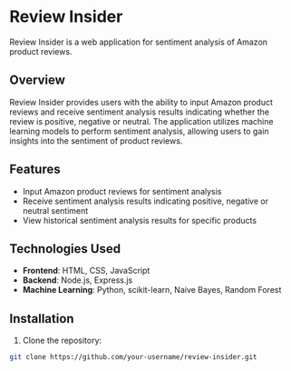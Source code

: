 # Review Insider

Review Insider is a web application for sentiment analysis of Amazon product reviews.

## Overview

Review Insider provides users with the ability to input Amazon product reviews and receive sentiment analysis results indicating whether the review is positive, negative or neutral. The application utilizes machine learning models to perform sentiment analysis, allowing users to gain insights into the sentiment of product reviews.

## Features

- Input Amazon product reviews for sentiment analysis
- Receive sentiment analysis results indicating positive, negative or neutral sentiment
- View historical sentiment analysis results for specific products

## Technologies Used

- **Frontend**: HTML, CSS, JavaScript
- **Backend**: Node.js, Express.js
- **Machine Learning**: Python, scikit-learn, Naive Bayes, Random Forest

## Installation

1. Clone the repository:

```bash
git clone https://github.com/your-username/review-insider.git
```
